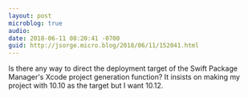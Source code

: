 ```yaml
---
layout: post
microblog: true
audio: 
date: 2018-06-11 08:20:41 -0700
guid: http://jsorge.micro.blog/2018/06/11/152041.html
---
```

Is there any way to direct the deployment target of the Swift Package Manager's Xcode project generation function? It insists on making my project with 10.10 as the target but I want 10.12.
